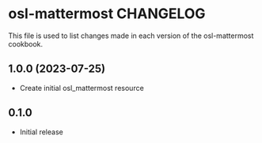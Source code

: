 # osl-mattermost CHANGELOG

This file is used to list changes made in each version of the osl-mattermost cookbook.

1.0.0 (2023-07-25)
------------------
- Create initial osl_mattermost resource

## 0.1.0

- Initial release
